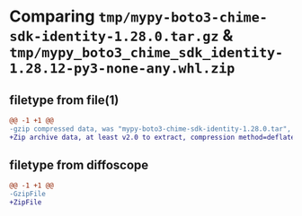 # Comparing `tmp/mypy-boto3-chime-sdk-identity-1.28.0.tar.gz` & `tmp/mypy_boto3_chime_sdk_identity-1.28.12-py3-none-any.whl.zip`

## filetype from file(1)

```diff
@@ -1 +1 @@
-gzip compressed data, was "mypy-boto3-chime-sdk-identity-1.28.0.tar", last modified: Thu Jul  6 20:59:05 2023, max compression
+Zip archive data, at least v2.0 to extract, compression method=deflate
```

## filetype from diffoscope

```diff
@@ -1 +1 @@
-GzipFile
+ZipFile
```

